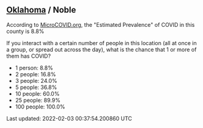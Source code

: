 
## [Oklahoma](/united-states/oklahoma) / Noble

According to [MicroCOVID.org](http://microcovid.org),
the "Estimated Prevalence" of COVID in this county is 8.8%

If you interact with a certain number of people in this location
(all at once in a group, or spread out across the day), what is the chance that
1 or more of them has COVID?

- 1 person: 8.8%
- 2 people: 16.8%
- 3 people: 24.0%
- 5 people: 36.8%
- 10 people: 60.0%
- 25 people: 89.9%
- 100 people: 100.0%

Last updated: 2022-02-03 00:37:54.200860 UTC
